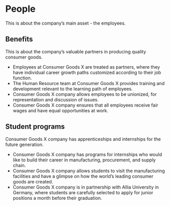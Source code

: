 # People

This is about the company’s main asset - the employees.

## Benefits

This is about the company’s valuable partners in producing quality consumer goods.

- Employees at Consumer Goods X are treated as partners, where they have individual career growth paths customized according to their job function.
- The Human Resource team at Consumer Goods X provides training and development relevant to the learning path of employees.
- Consumer Goods X company allows employees to be unionized, for representation and discussion of issues.
- Consumer Goods X company ensures that all employees receive fair wages and have equal opportunities at work.

## Student programs

Consumer Goods X company has apprenticeships and internships for the future generation.

- Consumer Goods X company has programs for internships who would like to build their career in manufacturing, procurement, and supply chain.
- Consumer Goods X company allows students to visit the manufacturing facilities and have a glimpse on how the world’s leading consumer goods are created.
- Consumer Goods X company is in partnership with Allia University in Germany, where students are carefully selected to apply for junior positions a month before their graduation.